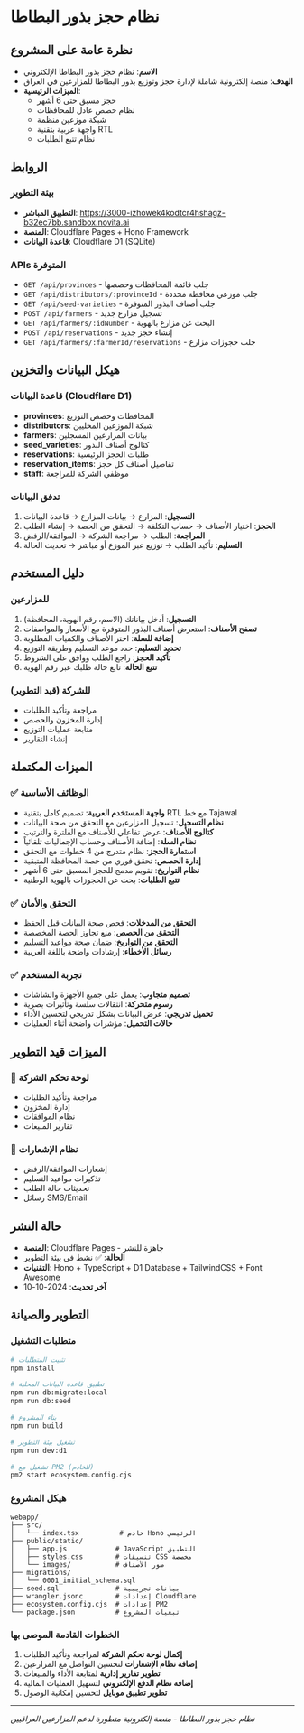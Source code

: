 # نظام حجز بذور البطاطا

## نظرة عامة على المشروع
- **الاسم**: نظام حجز بذور البطاطا الإلكتروني
- **الهدف**: منصة إلكترونية شاملة لإدارة حجز وتوزيع بذور البطاطا للمزارعين في العراق
- **الميزات الرئيسية**: 
  - حجز مسبق حتى 6 أشهر
  - نظام حصص عادل للمحافظات
  - شبكة موزعين منظمة
  - واجهة عربية بتقنية RTL
  - نظام تتبع الطلبات

## الروابط

### بيئة التطوير
- **التطبيق المباشر**: https://3000-izhowek4kodtcr4hshagz-b32ec7bb.sandbox.novita.ai
- **المنصة**: Cloudflare Pages + Hono Framework
- **قاعدة البيانات**: Cloudflare D1 (SQLite)

### APIs المتوفرة
- `GET /api/provinces` - جلب قائمة المحافظات وحصصها
- `GET /api/distributors/:provinceId` - جلب موزعي محافظة محددة
- `GET /api/seed-varieties` - جلب أصناف البذور المتوفرة
- `POST /api/farmers` - تسجيل مزارع جديد
- `GET /api/farmers/:idNumber` - البحث عن مزارع بالهوية
- `POST /api/reservations` - إنشاء حجز جديد
- `GET /api/farmers/:farmerId/reservations` - جلب حجوزات مزارع

## هيكل البيانات والتخزين

### قاعدة البيانات (Cloudflare D1)
- **provinces**: المحافظات وحصص التوزيع
- **distributors**: شبكة الموزعين المحليين  
- **farmers**: بيانات المزارعين المسجلين
- **seed_varieties**: كتالوج أصناف البذور
- **reservations**: طلبات الحجز الرئيسية
- **reservation_items**: تفاصيل أصناف كل حجز
- **staff**: موظفي الشركة للمراجعة

### تدفق البيانات
1. **التسجيل**: المزارع → بيانات المزارع → قاعدة البيانات
2. **الحجز**: اختيار الأصناف → حساب التكلفة → التحقق من الحصة → إنشاء الطلب
3. **المراجعة**: الطلب → مراجعة الشركة → الموافقة/الرفض
4. **التسليم**: تأكيد الطلب → توزيع عبر الموزع أو مباشر → تحديث الحالة

## دليل المستخدم

### للمزارعين
1. **التسجيل**: أدخل بياناتك (الاسم، رقم الهوية، المحافظة)
2. **تصفح الأصناف**: استعرض أصناف البذور المتوفرة مع الأسعار والمواصفات
3. **إضافة للسلة**: اختر الأصناف والكميات المطلوبة
4. **تحديد التسليم**: حدد موعد التسليم وطريقة التوزيع
5. **تأكيد الحجز**: راجع الطلب ووافق على الشروط
6. **تتبع الحالة**: تابع حالة طلبك عبر رقم الهوية

### للشركة (قيد التطوير)
- مراجعة وتأكيد الطلبات
- إدارة المخزون والحصص
- متابعة عمليات التوزيع
- إنشاء التقارير

## الميزات المكتملة

### ✅ الوظائف الأساسية
- **واجهة المستخدم العربية**: تصميم كامل بتقنية RTL مع خط Tajawal
- **نظام التسجيل**: تسجيل المزارعين مع التحقق من صحة البيانات
- **كتالوج الأصناف**: عرض تفاعلي للأصناف مع الفلترة والترتيب
- **نظام السلة**: إضافة الأصناف وحساب الإجماليات تلقائياً
- **استمارة الحجز**: نظام متدرج من 4 خطوات مع التحقق
- **إدارة الحصص**: تحقق فوري من حصة المحافظة المتبقية
- **نظام التواريخ**: تقويم مدمج للحجز المسبق حتى 6 أشهر
- **تتبع الطلبات**: بحث عن الحجوزات بالهوية الوطنية

### ✅ التحقق والأمان
- **التحقق من المدخلات**: فحص صحة البيانات قبل الحفظ
- **التحقق من الحصص**: منع تجاوز الحصة المخصصة
- **التحقق من التواريخ**: ضمان صحة مواعيد التسليم
- **رسائل الأخطاء**: إرشادات واضحة باللغة العربية

### ✅ تجربة المستخدم
- **تصميم متجاوب**: يعمل على جميع الأجهزة والشاشات
- **رسوم متحركة**: انتقالات سلسة وتأثيرات بصرية
- **تحميل تدريجي**: عرض البيانات بشكل تدريجي لتحسين الأداء
- **حالات التحميل**: مؤشرات واضحة أثناء العمليات

## الميزات قيد التطوير

### 🔄 لوحة تحكم الشركة
- مراجعة وتأكيد الطلبات
- إدارة المخزون
- نظام الموافقات
- تقارير المبيعات

### 🔄 نظام الإشعارات
- إشعارات الموافقة/الرفض
- تذكيرات مواعيد التسليم
- تحديثات حالة الطلب
- رسائل SMS/Email

## حالة النشر
- **المنصة**: Cloudflare Pages - جاهزة للنشر
- **الحالة**: ✅ نشط في بيئة التطوير
- **التقنيات**: Hono + TypeScript + D1 Database + TailwindCSS + Font Awesome
- **آخر تحديث**: 2024-10-10

## التطوير والصيانة

### متطلبات التشغيل
```bash
# تثبيت المتطلبات
npm install

# تطبيق قاعدة البيانات المحلية
npm run db:migrate:local
npm run db:seed

# بناء المشروع
npm run build

# تشغيل بيئة التطوير
npm run dev:d1

# تشغيل مع PM2 (للخادم)
pm2 start ecosystem.config.cjs
```

### هيكل المشروع
```
webapp/
├── src/
│   └── index.tsx          # خادم Hono الرئيسي
├── public/static/
│   ├── app.js            # JavaScript التطبيق
│   ├── styles.css        # تنسيقات CSS مخصصة
│   └── images/           # صور الأصناف
├── migrations/
│   └── 0001_initial_schema.sql
├── seed.sql              # بيانات تجريبية
├── wrangler.jsonc        # إعدادات Cloudflare
├── ecosystem.config.cjs  # إعدادات PM2
└── package.json          # تبعيات المشروع
```

### الخطوات القادمة الموصى بها
1. **إكمال لوحة تحكم الشركة** لمراجعة وتأكيد الطلبات
2. **إضافة نظام الإشعارات** لتحسين التواصل مع المزارعين  
3. **تطوير تقارير إدارية** لمتابعة الأداء والمبيعات
4. **إضافة نظام الدفع الإلكتروني** لتسهيل العمليات المالية
5. **تطوير تطبيق موبايل** لتحسين إمكانية الوصول

---

*نظام حجز بذور البطاطا - منصة إلكترونية متطورة لدعم المزارعين العراقيين*